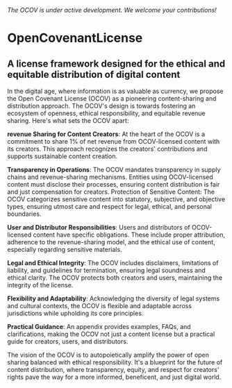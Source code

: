 *The OCOV is under active development. We welcome your contributions!*

# OpenCovenantLicense
## A license framework designed for the ethical and equitable distribution of digital content

In the digital age, where information is as valuable as currency, we propose the Open Covenant License (OCOV) as a pioneering content-sharing and distribution approach. The OCOV's design is towards fostering an ecosystem of openness, ethical responsibility, and equitable revenue sharing. Here's what sets the OCOV apart:

**revenue Sharing for Content Creators**: At the heart of the OCOV is a commitment to share 1% of net revenue from OCOV-licensed content with its creators. This approach recognizes the creators' contributions and supports sustainable content creation.

**Transparency in Operations**: The OCOV mandates transparency in supply chains and revenue-sharing mechanisms. Entities using OCOV-licensed content must disclose their processes, ensuring content distribution is fair and just compensation for creators.
Protection of Sensitive Content: The OCOV categorizes sensitive content into statutory, subjective, and objective types, ensuring utmost care and respect for legal, ethical, and personal boundaries.

**User and Distributor Responsibilities**: Users and distributors of OCOV-licensed content have specific obligations. These include proper attribution, adherence to the revenue-sharing model, and the ethical use of content, especially regarding sensitive materials.

**Legal and Ethical Integrity**: The OCOV includes disclaimers, limitations of liability, and guidelines for termination, ensuring legal soundness and ethical clarity. The OCOV protects both creators and users, maintaining the integrity of the license.

**Flexibility and Adaptability**: Acknowledging the diversity of legal systems and cultural contexts, the OCOV is flexible and adaptable across jurisdictions while upholding its core principles.

**Practical Guidance**: An appendix provides examples, FAQs, and clarifications, making the OCOV not just a content license but a practical guide for creators, users, and distributors.

The vision of the OCOV is to autopoietically amplify the power of open sharing balanced with ethical responsibility. It's a blueprint for the future of content distribution, where transparency, equity, and respect for creators' rights pave the way for a more informed, beneficent, and just digital world.
